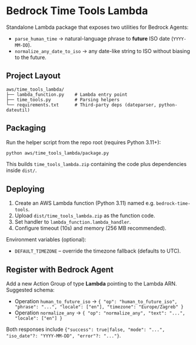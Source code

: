 # Bedrock Time Tools Lambda

Standalone Lambda package that exposes two utilities for Bedrock Agents:

- `parse_human_time` → natural-language phrase to **future** ISO date (`YYYY-MM-DD`).
- `normalize_any_date_to_iso` → any date-like string to ISO without biasing to the future.

## Project Layout

```
aws/time_tools_lambda/
├── lambda_function.py    # Lambda entry point
├── time_tools.py         # Parsing helpers
└── requirements.txt      # Third-party deps (dateparser, python-dateutil)
```

## Packaging

Run the helper script from the repo root (requires Python 3.11+):

```bash
python aws/time_tools_lambda/package.py
```

This builds `time_tools_lambda.zip` containing the code plus dependencies inside `dist/`.

## Deploying

1. Create an AWS Lambda function (Python 3.11) named e.g. `bedrock-time-tools`.
2. Upload `dist/time_tools_lambda.zip` as the function code.
3. Set handler to `lambda_function.lambda_handler`.
4. Configure timeout (10s) and memory (256 MB recommended).

Environment variables (optional):

- `DEFAULT_TIMEZONE` – override the timezone fallback (defaults to UTC).

## Register with Bedrock Agent

Add a new Action Group of type **Lambda** pointing to the Lambda ARN. Suggested schema:

- Operation `human_to_future_iso` → `{ "op": "human_to_future_iso", "phrase": "...", "locale": ["en"], "timezone": "Europe/Zagreb" }`
- Operation `normalize_any` → `{ "op": "normalize_any", "text": "...", "locale": ["en"] }`

Both responses include `{"success": true|false, "mode": "...", "iso_date"?: "YYYY-MM-DD", "error"?: "..."}`.
